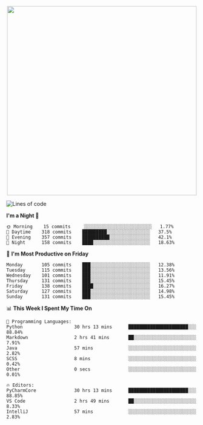 <!--

[![Hits](https://hits.seeyoufarm.com/api/count/incr/badge.svg?url=https%3A%2F%2Fgithub.com/sangm1n)](https://hits.seeyoufarm.com) 
[![Repos Badge](https://badges.pufler.dev/repos/sangm1n)](https://badges.pufler.dev)
[![Github Badge](http://img.shields.io/badge/-github-black?style=flat-square&logo=github&logoColor=white&link=https:https://github.com/sangm1n/)](https://github.com/sangm1n/)
[![Netlify Badge](https://img.shields.io/badge/-TIL-00C7B7?style=flat-square&logo=Netlify&logoColor=white&link=https://sangminlog.netlify.com)](https://sangminlog.netlify.com)
[![Hugo Badge](https://img.shields.io/badge/-techblog-FF4088?style=flat-square&logo=Hugo&logoColor=white&link=https://sangm1n.github.io)](https://sangm1n.github.io)
[![Mail Badge](http://img.shields.io/badge/-mail-D14836?style=flat-square&logo=Gmail&logoColor=white&link=mailto:dltkd96als@naver.com)](mailto:dltkd96als@naver.com/)

![Lines of code](https://img.shields.io/badge/From%20Hello%20World%20I%27ve%20Written-3.9%20million%20lines%20of%20code-blue)
-->

<!--  -->

<p align="center">
  <a href="https://sangm1n.github.io/">
    <img src="https://user-images.githubusercontent.com/46131688/100516133-08bf3880-31c5-11eb-97ce-0548a7b3a35a.png" width="500">
  </a>
</p>

<!--START_SECTION:waka-->
![Lines of code](https://img.shields.io/badge/From%20Hello%20World%20I%27ve%20Written-5.5%20million%20lines%20of%20code-blue)

**I'm a Night 🦉** 

```text
🌞 Morning    15 commits     ░░░░░░░░░░░░░░░░░░░░░░░░░   1.77% 
🌆 Daytime    318 commits    █████████░░░░░░░░░░░░░░░░   37.5% 
🌃 Evening    357 commits    ██████████░░░░░░░░░░░░░░░   42.1% 
🌙 Night      158 commits    ████░░░░░░░░░░░░░░░░░░░░░   18.63%

```
📅 **I'm Most Productive on Friday** 

```text
Monday       105 commits    ███░░░░░░░░░░░░░░░░░░░░░░   12.38% 
Tuesday      115 commits    ███░░░░░░░░░░░░░░░░░░░░░░   13.56% 
Wednesday    101 commits    ███░░░░░░░░░░░░░░░░░░░░░░   11.91% 
Thursday     131 commits    ███░░░░░░░░░░░░░░░░░░░░░░   15.45% 
Friday       138 commits    ████░░░░░░░░░░░░░░░░░░░░░   16.27% 
Saturday     127 commits    ███░░░░░░░░░░░░░░░░░░░░░░   14.98% 
Sunday       131 commits    ███░░░░░░░░░░░░░░░░░░░░░░   15.45%

```


📊 **This Week I Spent My Time On** 

```text
💬 Programming Languages: 
Python                   30 hrs 13 mins      ██████████████████████░░░   88.84% 
Markdown                 2 hrs 41 mins       ██░░░░░░░░░░░░░░░░░░░░░░░   7.91% 
Java                     57 mins             ░░░░░░░░░░░░░░░░░░░░░░░░░   2.82% 
SCSS                     8 mins              ░░░░░░░░░░░░░░░░░░░░░░░░░   0.42% 
Other                    0 secs              ░░░░░░░░░░░░░░░░░░░░░░░░░   0.01%

🔥 Editors: 
PyCharmCore              30 hrs 13 mins      ██████████████████████░░░   88.85% 
VS Code                  2 hrs 49 mins       ██░░░░░░░░░░░░░░░░░░░░░░░   8.33% 
IntelliJ                 57 mins             ░░░░░░░░░░░░░░░░░░░░░░░░░   2.83%

```


<!--END_SECTION:waka-->


<!--
**sangm1n/sangm1n** is a ✨ _special_ ✨ repository because its `README.md` (this file) appears on your GitHub profile.

Here are some ideas to get you started:

- 🔭 I’m currently working on ...
- 🌱 I’m currently learning ...
- 👯 I’m looking to collaborate on ...
- 🤔 I’m looking for help with ...
- 💬 Ask me about ...
- 📫 How to reach me: ...
- 😄 Pronouns: ...
- ⚡ Fun fact: ...

https://shields.io/
-->


